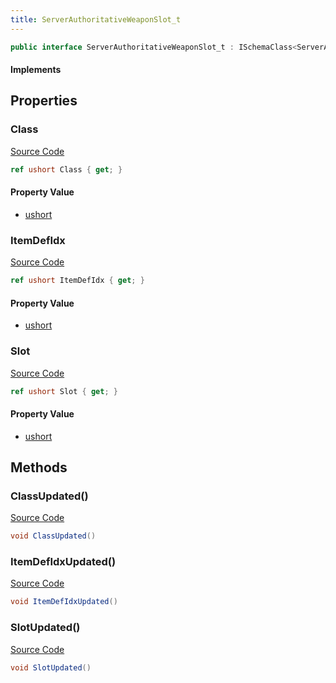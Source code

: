 ```yaml
---
title: ServerAuthoritativeWeaponSlot_t
---
```


```csharp
public interface ServerAuthoritativeWeaponSlot_t : ISchemaClass<ServerAuthoritativeWeaponSlot_t>, ISchemaField, ISchemaClass, INativeHandle
```

#### Implements

## Properties

### Class

[Source Code](https://github.com/swiftly-solution/swiftlys2/blob/main/managed/src/SwiftlyS2.Generated/Schemas/Interfaces/ServerAuthoritativeWeaponSlot_t.cs#L17)

```csharp
ref ushort Class { get; }
```

#### Property Value

- [ushort](https://learn.microsoft.com/dotnet/api/system.uint16)

### ItemDefIdx

[Source Code](https://github.com/swiftly-solution/swiftlys2/blob/main/managed/src/SwiftlyS2.Generated/Schemas/Interfaces/ServerAuthoritativeWeaponSlot_t.cs#L21)

```csharp
ref ushort ItemDefIdx { get; }
```

#### Property Value

- [ushort](https://learn.microsoft.com/dotnet/api/system.uint16)

### Slot

[Source Code](https://github.com/swiftly-solution/swiftlys2/blob/main/managed/src/SwiftlyS2.Generated/Schemas/Interfaces/ServerAuthoritativeWeaponSlot_t.cs#L19)

```csharp
ref ushort Slot { get; }
```

#### Property Value

- [ushort](https://learn.microsoft.com/dotnet/api/system.uint16)

## Methods

### ClassUpdated()

[Source Code](https://github.com/swiftly-solution/swiftlys2/blob/main/managed/src/SwiftlyS2.Generated/Schemas/Interfaces/ServerAuthoritativeWeaponSlot_t.cs#L23)

```csharp
void ClassUpdated()
```

### ItemDefIdxUpdated()

[Source Code](https://github.com/swiftly-solution/swiftlys2/blob/main/managed/src/SwiftlyS2.Generated/Schemas/Interfaces/ServerAuthoritativeWeaponSlot_t.cs#L25)

```csharp
void ItemDefIdxUpdated()
```

### SlotUpdated()

[Source Code](https://github.com/swiftly-solution/swiftlys2/blob/main/managed/src/SwiftlyS2.Generated/Schemas/Interfaces/ServerAuthoritativeWeaponSlot_t.cs#L24)

```csharp
void SlotUpdated()
```

